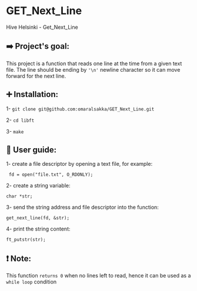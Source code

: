 # GET_Next_Line
Hive Helsinki - Get_Next_Line 

## :arrow_right: Project's goal:

This project is a function that reads one line at the time from a given text file.
The line should be ending by ```'\n'``` newline character so it can move forward for
the next line.

## 	:heavy_plus_sign: Installation:

1-  ```git clone git@github.com:omaralsakka/GET_Next_Line.git```

2-  ```cd libft```

3-  ```make```

## :open_book: User guide:

1-  create a file descriptor by opening a text file, for example:

``` fd = open("file.txt", O_RDONLY);```

2-  create a string variable:

```char *str;```

3-  send the string address and file descriptor into the function:

```get_next_line(fd, &str);```

4-  print the string content:

```ft_putstr(str);```

## :exclamation: Note:

This function ```returns 0``` when no lines left to read, hence it can be used as a ```while loop``` condition
